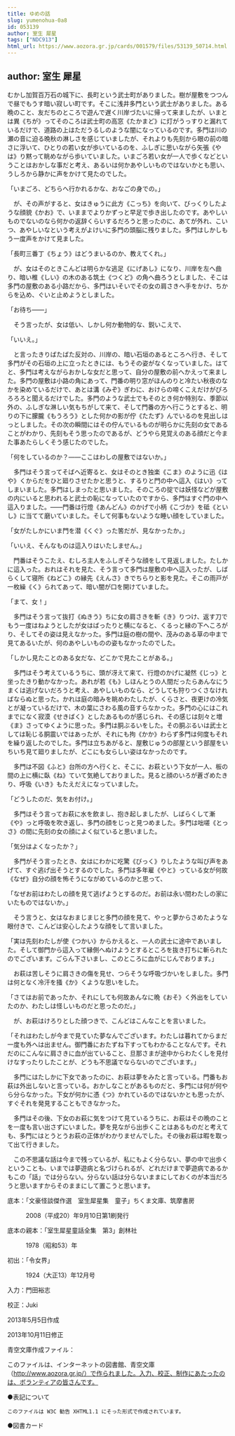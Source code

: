 ```yaml
---
title: ゆめの話
slug: yumenohua-0a8
id: 053139
author: 室生 犀星
tags: ["NDC913"]
html_url: https://www.aozora.gr.jp/cards/001579/files/53139_50714.html
---
```


## author: 室生 犀星

むかし加賀百万石の城下に、長町という武士町がありました。樹が屋敷をつつんで昼でもうす暗い寂しい町です。そこに浅井多門という武士がありました。ある晩のこと、友だちのところで遊んで遅く川岸づたいに帰って来ましたが、いまとは異《ちが》ってそのころは武士町の高窓《たかまど》に灯がうっすりと漏れているだけで、道路の上はただうるしのような闇になっているのです。多門は川の瀬の音に迫る晩秋の淋しさを感じていましたが、それよりも先刻から眼の前の暗さに浮いて、ひとりの若い女が歩いているのを、ふしぎに思いながら矢張《やは》り黙って眺めながら歩いていました。いまごろ若い女が一人で歩くなどということはおかしな事だと考え、あるいは何かあやしいものではないかとも思い、うしろから静かに声をかけて見たのでした。

「いまごろ、どちらへ行かれるかな、おなごの身での。」

　が、その声がすると、女はきゅうに此方《こっち》を向いて、びっくりしたような顔貌《かお》で、いままでよりかずっと早足で歩き出したのです。あやしいものでないのなら何かの返辞くらいするだろうと思ったのに、あてが外れ、こいつ、あやしいなという考えがよけいに多門の頭脳に残りました。多門はしかしもう一度声をかけて見ました。

「長町三番丁《ちょう》はどうまいるのか、教えてくれ。」

　が、女はそのときこんどは明らかな逃足《にげあし》になり、川岸を左へ曲り、暗い椎《しい》の木のある筑土《つくど》の角へ曲ろうとしました、そこは多門の屋敷のある小路だから、多門はいそいでその女の肩さきへ手をかけ、ちからを込め、ぐいと止めようとしました。

「お待ち――」

　そう言ったが、女は低い、しかし何か動物的な、鋭いこえで、

「いいえ。」

　と言ったきりばたばた反対の、川岸の、暗い石垣のあるところへ行き、そして多門がその石垣の上に立ったときには、もうその姿がなくなっていました。はてと、多門は考えながらおかしな女だと思って、自分の屋敷の前へかえって来ました。多門の屋敷は小路の角にあって、門番の明り窓がほんのりと冷たい秋夜のなかを染めているだけで、あとは溝《みぞ》ぎわに、おけらの啼くこえだけがぴろろろろと聞えるだけでした。多門のような武士でもそのとき何か特別な、季節以外の、ふしぎな淋しい気もちがして来て、そして門番の方へ行こうとすると、明りの下に朦朧《もうろう》とした何かの影が佇《たたず》んでいるのを見出しはっとしました。その次の瞬間にはその佇んでいるものが明らかに先刻の女であることがわかり、先刻もそう思ったのであるが、どうやら見覚えのある顔だと今また事あたらしくそう感じたのでした。

「何をしているのか？――ここはわしの屋敷ではないか。」

　多門はそう言ってそばへ近寄ると、女はそのとき独楽《こま》のように迅《はや》くからだをひと廻りさせたかと思うと、するりと門の中へ這入《はい》ってしまいました。多門はしまったと思いました。そのころの掟では妖怪などが屋敷の内にいると思われると武士の恥になっていたのですから、多門はすぐ門の中へ這入りました。――門番は行燈《あんどん》のかげで小柄《こづか》を砥《といし》に当てて磨いていました。そして何事もないような睡い顔をしていました。

「女がたしかにいま門を潜《くぐ》った筈だが、見なかったか。」

「いいえ、そんなものは這入りはいたしません。」

　門番はそうこたえ、むしろ主人をふしぎそうな顔をして見返しました。たしかに這入った。おれはそれを見た、そう言って多門は屋敷の中へ這入ったが、しばらくして寝所《ねどこ》の縁先《えんさ》きでちらりと影を見た。そこの雨戸が一枚繰《く》られてあって、暗い闇が口を開けていました。

「まて、女！」

　多門はそう言って抜打《ぬきう》ちに女の肩さきを斬《き》りつけ、返す刀でもう一度はねようとしたが女はばったりと横になると、くるっと縁の下へころがり、そしてその姿は見えなかった。多門は庭の樹の間や、茂みのある草の中まで見てあるいたが、何のあやしいものの姿もなかったのでした。

「しかし見たことのある女だな、どこかで見たことがある。」

　多門はそう考えているうちに、頭が冴えて来て、行燈のかげに凝然《じっ》と坐ったきり動かなかった。あれが若《も》しほんとうの人間だったらあんなにうまくは逃げないだろうと考え、あやしいものなら、どうしても狩りつくさなければならぬと思った。かれは庭の暗みを眺めわたしたが、くらさと、夜更けの冷気とが凝っているだけで、木の葉にさわる風の音すらなかった。多門の心にはこれまでになく寂漠《せきばく》としたあるものが感じられ、その感じは刻々と増《ま》さってゆくように思った。多門は胴ぶるいをした。その胴ぶるいは武士としては恥じる胴震いではあったが、それにも拘《かか》わらず多門は何度もそれを繰り返したのでした。多門は立ちあがると、屋敷じゅうの部屋という部屋をいちいち見て廻りましたが、どこにも女らしい姿はなかったのです。

　多門は不図《ふと》台所の方へ行くと、そこに、お萩という下女が一人、板の間の上に横に臥《ね》ていて気絶しておりました。見ると顔のいろが蒼ざめたきり、呼吸《いき》もたえだえになっていました。

「どうしたのだ、気をお付け。」

　多門はそう言ってお萩に水を飲まし、抱き起しましたが、しばらくして漸《や》っと呼吸を吹き返し、多門の顔をじっと見つめました。多門は咄嗟《とっさ》の間に先刻の女の顔によく似ていると思いました。

「気分はよくなったか？」

　多門がそう言ったとき、女はにわかに吃驚《びっく》りしたような叫び声をあげて、すぐ逃げ出そうとするのでした。多門は多年雇《やと》っている女が何故《なぜ》自分の顔を怖そうにながめているのかと思って、

「なぜお前はわたしの顔を見て逃げようとするのだ。お前は永い間わたしの家にいたものではないか。」

　そう言うと、女はなおまじまじと多門の顔を見て、やっと夢からさめたような眼付きで、こんどは安心したような顔をして言いました。

「実は先刻わたしが使《つかい》からかえると、一人の武士に途中であいました。そして御門から這入って縁側へぬけようとするところを抜き打ちに斬られたのでございます。ごらん下さいまし、このところに血がにじんでおります。」

　お萩は苦しそうに肩さきの傷を見せ、つらそうな呼吸づかいをしました。多門は何となく冷汗を掻《か》くような思いをした。

「さてはお前であったか、それにしても何故あんなに晩《おそ》く外出をしていたのか、わたしは怪しいものだと思ったのだ。」

　が、お萩はけろりとした顔つきで、こんどはこんなことを言いました。

「それはわたしが今まで見ていた夢なんでございます。わたしは暮れてからまだ一度も外へは出ません。御門番におたずね下すってもわかることなんです。それだのにこんなに肩さきに血が出ていること、旦那さまが途中からわたくしを見付けなすったりしたことが、どうも不思議でならないのでございます。」

　多門にはたしかに下女であったのに、お萩は夢をみたと言っている。門番もお萩は外出しないと言っている。おかしなことがあるものだと、多門には何が何やら分らなかった。下女が何かに憑《つ》かれているのではないかとも思ったが、すぐそれを発見することもできなかった。



　多門はその後、下女のお萩に気をつけて見ているうちに、お萩はその晩のことを一度も言い出さずにいました。夢を見ながら出歩くことはあるものだと考えても、多門にはとうとうお萩の正体がわかりませんでした。その後お萩は暇を取って出て行きました。



　この不思議な話は今まで残っているが、私にもよく分らない、夢の中で出歩くということも、いまでは夢遊病と名づけられるが、どれだけまで夢遊病であるかもこの「話」では分らない。分らない話は分らないままにしておくのが本当だろうと思いますからそのままにして置こうと思います。













底本：「文豪怪談傑作選　室生犀星集　童子」ちくま文庫、筑摩書房

　　　2008（平成20）年9月10日第1刷発行

底本の親本：「室生犀星童話全集　第3」創林社

　　　1978（昭和53）年

初出：「令女界」

　　　1924（大正13）年12月号

入力：門田裕志

校正：Juki

2013年5月5日作成

2013年10月11日修正

青空文庫作成ファイル：

このファイルは、インターネットの図書館、青空文庫（http://www.aozora.gr.jp/）で作られました。入力、校正、制作にあたったのは、ボランティアの皆さんです。











●表記について


	このファイルは W3C 勧告 XHTML1.1 にそった形式で作成されています。







●図書カード
